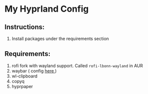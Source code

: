 # My Hyprland Config

## Instructions:

1. Install packages under the requirements section

## Requirements:

1. rofi fork with wayland support. Called `rofi-lbonn-wayland` in AUR
2. waybar ( config [ here ](https://github.com/aziznal/my-waybar-config))
3. wl-clipboard
4. copyq
5. hyprpaper
